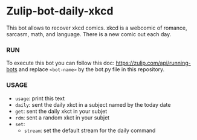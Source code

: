 # Zulip-bot-daily-xkcd

This bot allows to recover xkcd comics. xkcd is a webcomic of romance, sarcasm, math, and language. There is a new comic out each day.

<h3>RUN</h3>

To execute this bot you can follow this doc: https://zulip.com/api/running-bots and replace `<bot-name>` by the bot.py file in this repository.

<h3>USAGE</h3>

- `usage`: print this text
- `daily`: sent the daily xkct in a subject named by the today date
- `get`: sent the daily xkct in your subjet
- `rdm`: sent a random xkct in your subjet
- `set`:
  - `stream`: set the default stream for the daily command
